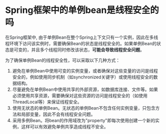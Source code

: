 # Spring框架中的单例bean是线程安全的吗

<font style="color:rgb(36, 41, 47);">在Spring框架中, 由于单例Bean在整个Spring上下文只有一个实例，因此在多线程环境下访问该实例时，需要确保Bean的状态是线程安全的。如果单例Bean的状态是可变的，并且多个线程同时修改该状态，</font>**<font style="color:rgb(36, 41, 47);">可能会导致线程安全问题</font>**<font style="color:rgb(36, 41, 47);">。</font>

<font style="color:rgb(36, 41, 47);">为了确保单例Bean的线程安全性，可以采取以下几种方式：</font>

1. <font style="color:rgb(36, 41, 47);">避免在单例Bean中使用可变的实例变量，或者确保对这些变量的访问是线程安全的，例如使用同步机制（如synchronized关键字）或使用线程安全的数据结构。</font>
2. <font style="color:rgb(36, 41, 47);">尽量避免在单例Bean中使用共享的外部资源，如数据库连接、文件等。如果必须使用共享资源，需要确保对这些资源的访问是线程安全的（如使用ThreadLocal等）来保证线程安全。</font>
3. <font style="color:rgb(36, 41, 47);">使用无状态的单例Bean。无状态的单例Bean不包含任何实例变量，只包含方法和局部变量，因此不会有线程安全问题。</font>
4. <font style="color:rgb(36, 41, 47);">采用多例Bean。将bean的作用域改为"property"即每次使用创建一个新的实例，这样可以有效避免单例共享造成线程不安全。</font>

<font style="color:rgb(36, 41, 47);"> </font>


